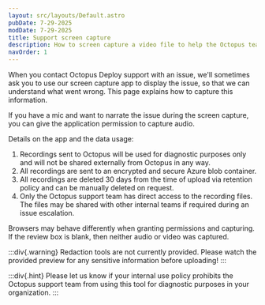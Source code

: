 ```yaml
---
layout: src/layouts/Default.astro
pubDate: 7-29-2025
modDate: 7-29-2025
title: Support screen capture
description: How to screen capture a video file to help the Octopus team resolve issues.
navOrder: 1
---
```


When you contact Octopus Deploy support with an issue, we'll sometimes ask you to use our screen capture app to display the issue, so that we can understand what went wrong. This page explains how to capture this information.

If you have a mic and want to narrate the issue during the screen capture, you can give the application permission to capture audio.

Details on the app and the data usage:

1. Recordings sent to Octopus will be used for diagnostic purposes only and will not be shared externally from Octopus in any way.
2. All recordings are sent to an encrypted and secure Azure blob container.
3. All recordings are deleted 30 days from the time of upload via retention policy and can be manually deleted on request.
4. Only the Octopus support team has direct access to the recording files. The files may be shared with other internal teams if required during an issue escalation.

Browsers may behave differently when granting permissions and capturing. If the review box is blank, then neither audio or video was captured.

:::div{.warning}
Redaction tools are not currently provided. Please watch the provided preview for any sensitive information before uploading!
:::

:::div{.hint}
Please let us know if your internal use policy prohibits the Octopus support team from using this tool for diagnostic purposes in your organization.
:::
